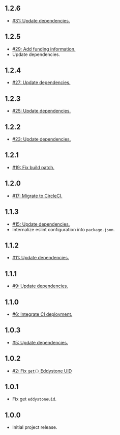 ## 1.2.6
* [#31: Update dependencies.](https://github.com/haensl/beacon-tool/issues/31)

## 1.2.5
* [#29: Add funding information.](https://github.com/haensl/beacon-tool/issues/29)
* Update dependencies.

## 1.2.4
* [#27: Update dependencies.](https://github.com/haensl/beacon-tool/issues/27)

## 1.2.3
* [#25: Update dependencies.](https://github.com/haensl/beacon-tool/issues/25)

## 1.2.2
* [#23: Update dependencies.](https://github.com/haensl/beacon-tool/issues/23)

## 1.2.1
* [#19: Fix build patch.](https://github.com/haensl/beacon-tool/issues/19)

## 1.2.0
* [#17: Migrate to CircleCI.](https://github.com/haensl/beacon-tool/issues/17)

## 1.1.3
* [#15: Update dependencies.](https://github.com/haensl/beacon-tool/issues/15)
* Internalize eslint configuration into `package.json`.

## 1.1.2
* [#11: Update dependencies.](https://github.com/haensl/beacon-tool/issues/11)

## 1.1.1
* [#9: Update dependencies.](https://github.com/haensl/beacon-tool/issues/9)

## 1.1.0
* [#6: Integrate CI deployment.](https://github.com/haensl/beacon-tool/issues/6)

## 1.0.3
* [#5: Update dependencies.](https://github.com/haensl/beacon-tool/issues/5)

## 1.0.2
* [#2: Fix `get()` Eddystone UID](https://github.com/haensl/beacon-tool/issues/2)

## 1.0.1
* Fix get `eddystoneuid`.

## 1.0.0
* Initial project release.
